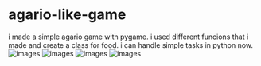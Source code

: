 # agario-like-game
i made a simple agario game with pygame.
i used different funcions that i made and create a class for food. i can handle simple tasks in python now.
![images](images/image2)
![images](images/image3)
![images](images/image4)
![images](images/image5)
